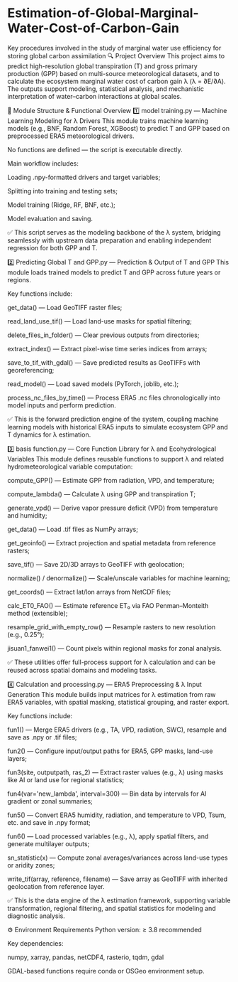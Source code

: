 # Estimation-of-Global-Marginal-Water-Cost-of-Carbon-Gain
Key procedures involved in the study of marginal water use efficiency for storing global carbon assimilation
🔍 Project Overview
This project aims to predict high-resolution global transpiration (T) and gross primary production (GPP) based on multi-source meteorological datasets, and to calculate the ecosystem marginal water cost of carbon gain λ (λ = ∂E/∂A). The outputs support modeling, statistical analysis, and mechanistic interpretation of water–carbon interactions at global scales.

📂 Module Structure & Functional Overview
1️⃣ model training.py — Machine Learning Modeling for λ Drivers
This module trains machine learning models (e.g., BNF, Random Forest, XGBoost) to predict T and GPP based on preprocessed ERA5 meteorological drivers.

No functions are defined — the script is executable directly.

Main workflow includes:

Loading .npy-formatted drivers and target variables;

Splitting into training and testing sets;

Model training (Ridge, RF, BNF, etc.);

Model evaluation and saving.

✅ This script serves as the modeling backbone of the λ system, bridging seamlessly with upstream data preparation and enabling independent regression for both GPP and T.

2️⃣ Predicting Global T and GPP.py — Prediction & Output of T and GPP
This module loads trained models to predict T and GPP across future years or regions.

Key functions include:

get_data() — Load GeoTIFF raster files;

read_land_use_tif() — Load land-use masks for spatial filtering;

delete_files_in_folder() — Clear previous outputs from directories;

extract_index() — Extract pixel-wise time series indices from arrays;

save_to_tif_with_gdal() — Save predicted results as GeoTIFFs with georeferencing;

read_model() — Load saved models (PyTorch, joblib, etc.);

process_nc_files_by_time() — Process ERA5 .nc files chronologically into model inputs and perform prediction.

✅ This is the forward prediction engine of the system, coupling machine learning models with historical ERA5 inputs to simulate ecosystem GPP and T dynamics for λ estimation.

3️⃣ basis function.py — Core Function Library for λ and Ecohydrological Variables
This module defines reusable functions to support λ and related hydrometeorological variable computation:

compute_GPP() — Estimate GPP from radiation, VPD, and temperature;

compute_lambda() — Calculate λ using GPP and transpiration T;

generate_vpd() — Derive vapor pressure deficit (VPD) from temperature and humidity;

get_data() — Load .tif files as NumPy arrays;

get_geoinfo() — Extract projection and spatial metadata from reference rasters;

save_tif() — Save 2D/3D arrays to GeoTIFF with geolocation;

normalize() / denormalize() — Scale/unscale variables for machine learning;

get_coords() — Extract lat/lon arrays from NetCDF files;

calc_ET0_FAO() — Estimate reference ET₀ via FAO Penman–Monteith method (extensible);

resample_grid_with_empty_row() — Resample rasters to new resolution (e.g., 0.25°);

jisuan1_fanwei1() — Count pixels within regional masks for zonal analysis.

✅ These utilities offer full-process support for λ calculation and can be reused across spatial domains and modeling tasks.

4️⃣ Calculation and processing.py — ERA5 Preprocessing & λ Input Generation
This module builds input matrices for λ estimation from raw ERA5 variables, with spatial masking, statistical grouping, and raster export.

Key functions include:

fun1() — Merge ERA5 drivers (e.g., TA, VPD, radiation, SWC), resample and save as .npy or .tif files;

fun2() — Configure input/output paths for ERA5, GPP masks, land-use layers;

fun3(site, outputpath, ras_2) — Extract raster values (e.g., λ) using masks like AI or land use for regional statistics;

fun4(var='new_lambda', interval=300) — Bin data by intervals for AI gradient or zonal summaries;

fun5() — Convert ERA5 humidity, radiation, and temperature to VPD, Tsum, etc. and save in .npy format;

fun6() — Load processed variables (e.g., λ), apply spatial filters, and generate multilayer outputs;

sn_statistic(x) — Compute zonal averages/variances across land-use types or aridity zones;

write_tif(array, reference, filename) — Save array as GeoTIFF with inherited geolocation from reference layer.

✅ This is the data engine of the λ estimation framework, supporting variable transformation, regional filtering, and spatial statistics for modeling and diagnostic analysis.

⚙️ Environment Requirements
Python version: ≥ 3.8 recommended

Key dependencies:

numpy, xarray, pandas, netCDF4, rasterio, tqdm, gdal

GDAL-based functions require conda or OSGeo environment setup.
